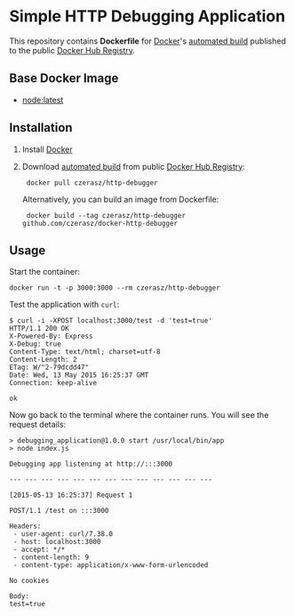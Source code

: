 # Simple HTTP Debugging Application


This repository contains **Dockerfile** for [Docker](https://www.docker.com/)'s [automated build](https://registry.hub.docker.com/u/czerasz/http-debugger/) published to the public [Docker Hub Registry](https://registry.hub.docker.com/).


## Base Docker Image

* [node:latest](https://registry.hub.docker.com/_/node/)


## Installation

1. Install [Docker](https://www.docker.com/)

2. Download [automated build](https://registry.hub.docker.com/u/czerasz/http-debugger/) from public [Docker Hub Registry](https://registry.hub.docker.com/):

        docker pull czerasz/http-debugger

    Alternatively, you can build an image from Dockerfile:

        docker build --tag czerasz/http-debugger github.com/czerasz/docker-http-debugger

## Usage

Start the container:

    docker run -t -p 3000:3000 --rm czerasz/http-debugger

Test the application with `curl`:

    $ curl -i -XPOST localhost:3000/test -d 'test=true'
    HTTP/1.1 200 OK
    X-Powered-By: Express
    X-Debug: true
    Content-Type: text/html; charset=utf-8
    Content-Length: 2
    ETag: W/"2-79dcdd47"
    Date: Wed, 13 May 2015 16:25:37 GMT
    Connection: keep-alive

    ok

Now go back to the terminal where the container runs. You will see the request details:

    > debugging_application@1.0.0 start /usr/local/bin/app
    > node index.js

    Debugging app listening at http://:::3000

    --- --- --- --- --- --- --- --- --- --- --- --- ---
    
    [2015-05-13 16:25:37] Request 1

    POST/1.1 /test on :::3000

    Headers:
     - user-agent: curl/7.38.0
     - host: localhost:3000
     - accept: */*
     - content-length: 9
     - content-type: application/x-www-form-urlencoded

    No cookies

    Body:
    test=true